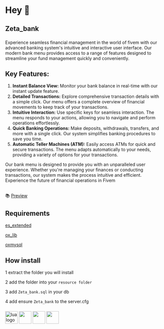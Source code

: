 <h1 align="left">Hey 👋</h1>

###

###

<h2 align="left">Zeta_bank</h2>

###

<p>
        Experience seamless financial management in the world of fivem with our advanced banking system's intuitive and interactive user interface. Our modern bank menu provides access to a range of features designed to streamline your fund management quickly and conveniently.
</p>

<h2>Key Features:</h2>

<ol>
    <li><strong>Instant Balance View:</strong> Monitor your bank balance in real-time with our instant update feature.</li>
    <li><strong>Detailed Transactions:</strong> Explore comprehensive transaction details with a simple click. Our menu offers a complete overview of financial movements to keep track of your transactions.</li>
    <li><strong>Intuitive Interaction:</strong> Use specific keys for seamless interaction. The menu responds to your actions, allowing you to navigate and perform operations effortlessly.</li>
    <li><strong>Quick Banking Operations:</strong> Make deposits, withdrawals, transfers, and more with a single click. Our system simplifies banking procedures to save you time.</li>
    <li><strong>Automatic Teller Machines (ATM):</strong> Easily access ATMs for quick and secure transactions. The menu adapts automatically to your needs, providing a variety of options for your transactions.</li>
</ol>

<p>
Our bank menu is designed to provide you with an unparalleled user experience. Whether you're managing your finances or conducting transactions, our system makes the process intuitive and efficient. Experience the future of financial operations in Fivem
</p>
  
<br>📚 [Preview](https://streamable.com/kmfxvy)

 <h2 align="left">Requirements</h2>

[es_extended](https://github.com/ESX-Official/es_extended)

[ox_lib](https://github.com/overextended/ox_lib)

[oxmysql](https://github.com/overextended/oxmysql)

###

<h2 align="left">How install</h2>

1 extract the folder you will install

2 add the folder into your ```resource folder```

3 add ```Zeta_bank.sql``` in your db

4 add ensure ```Zeta_bank``` to the server.cfg

###

<div align="left">
    <img style='bacground:blue;' src="https://cdn.jsdelivr.net/gh/devicons/devicon/icons/lua/lua-original.svg" height="40" alt="lua logo"  />
    <img src="https://cdn.jsdelivr.net/gh/devicons/devicon/icons/javascript/javascript-original.svg" height="40" />
    <img src="https://cdn.jsdelivr.net/gh/devicons/devicon/icons/html5/html5-plain-wordmark.svg" height="40" />
    <img src="https://cdn.jsdelivr.net/gh/devicons/devicon/icons/css3/css3-plain-wordmark.svg"height="40" />
  <img width="12" />
</div>

###

